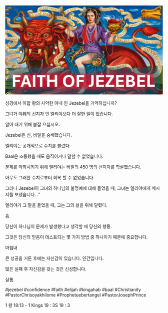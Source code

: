 ![Video cover image](../cover.jpg "cover photo")

성경에서 아합 왕의 사악한 아내 인 Jezebel을 기억하십니까?

그녀가 야훼의 선지자 인 엘리야보다 더 잘한 일이 있습니다.

알아 내기 위해 붙잡 으십시오.

Jezebel은 신, 바알을 숭배했습니다.

엘리야는 공개적으로 수치를 불렀다.

Baal은 조롱했을 때도 움직이거나 말할 수 없었습니다.

문제를 악화시키기 위해 엘리야는 바알의 450 명의 선지자를 학살했습니다.

아무도 그러한 수치로부터 회복 할 수 없었습니다.

그러나 Jezebel이 그녀의 하나님의 불명예에 대해 들었을 때, 그녀는 엘리야에게 메시지를 보냈습니다. .”

엘리야가 그 말을 들었을 때, 그는 그의 삶을 위해 달렸다.

흠.

당신이 하나님이 문제가 발생했다고 생각할 때 당신의 행동.

그것은 당신의 믿음이 테스트되는 몇 가지 방법 중 하나이기 때문에 중요합니다.

마침내

큰 성공을 거둔 후에는 자신감이 있습니다. 인간입니다.

많은 실패 후 자신감을 갖는 것은 신성합니다.

샬롬.

#jezebel #confidence #faith #elijah #kingahab #baal #Christianity #PastorChrisoyakhilome #Prophetuebertangel #PastorJosephPrince


1 왕 18:13 - 1 Kings 19 : 3S 19 : 3



